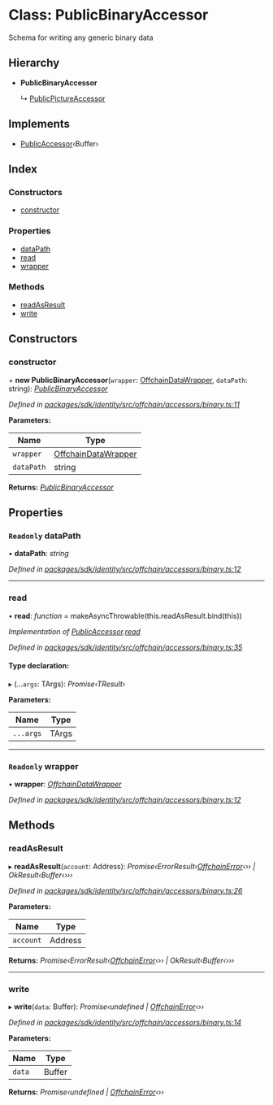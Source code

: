 # Class: PublicBinaryAccessor

Schema for writing any generic binary data

## Hierarchy

* **PublicBinaryAccessor**

  ↳ [PublicPictureAccessor](_offchain_accessors_pictures_.publicpictureaccessor.md)

## Implements

* [PublicAccessor](../interfaces/_offchain_accessors_interfaces_.publicaccessor.md)‹Buffer›

## Index

### Constructors

* [constructor](_offchain_accessors_binary_.publicbinaryaccessor.md#constructor)

### Properties

* [dataPath](_offchain_accessors_binary_.publicbinaryaccessor.md#readonly-datapath)
* [read](_offchain_accessors_binary_.publicbinaryaccessor.md#read)
* [wrapper](_offchain_accessors_binary_.publicbinaryaccessor.md#readonly-wrapper)

### Methods

* [readAsResult](_offchain_accessors_binary_.publicbinaryaccessor.md#readasresult)
* [write](_offchain_accessors_binary_.publicbinaryaccessor.md#write)

## Constructors

###  constructor

\+ **new PublicBinaryAccessor**(`wrapper`: [OffchainDataWrapper](_offchain_data_wrapper_.offchaindatawrapper.md), `dataPath`: string): *[PublicBinaryAccessor](_offchain_accessors_binary_.publicbinaryaccessor.md)*

*Defined in [packages/sdk/identity/src/offchain/accessors/binary.ts:11](https://github.com/celo-org/celo-monorepo/blob/master/packages/sdk/identity/src/offchain/accessors/binary.ts#L11)*

**Parameters:**

Name | Type |
------ | ------ |
`wrapper` | [OffchainDataWrapper](_offchain_data_wrapper_.offchaindatawrapper.md) |
`dataPath` | string |

**Returns:** *[PublicBinaryAccessor](_offchain_accessors_binary_.publicbinaryaccessor.md)*

## Properties

### `Readonly` dataPath

• **dataPath**: *string*

*Defined in [packages/sdk/identity/src/offchain/accessors/binary.ts:12](https://github.com/celo-org/celo-monorepo/blob/master/packages/sdk/identity/src/offchain/accessors/binary.ts#L12)*

___

###  read

• **read**: *function* = makeAsyncThrowable(this.readAsResult.bind(this))

*Implementation of [PublicAccessor](../interfaces/_offchain_accessors_interfaces_.publicaccessor.md).[read](../interfaces/_offchain_accessors_interfaces_.publicaccessor.md#read)*

*Defined in [packages/sdk/identity/src/offchain/accessors/binary.ts:35](https://github.com/celo-org/celo-monorepo/blob/master/packages/sdk/identity/src/offchain/accessors/binary.ts#L35)*

#### Type declaration:

▸ (...`args`: TArgs): *Promise‹TResult›*

**Parameters:**

Name | Type |
------ | ------ |
`...args` | TArgs |

___

### `Readonly` wrapper

• **wrapper**: *[OffchainDataWrapper](_offchain_data_wrapper_.offchaindatawrapper.md)*

*Defined in [packages/sdk/identity/src/offchain/accessors/binary.ts:12](https://github.com/celo-org/celo-monorepo/blob/master/packages/sdk/identity/src/offchain/accessors/binary.ts#L12)*

## Methods

###  readAsResult

▸ **readAsResult**(`account`: Address): *Promise‹ErrorResult‹[OffchainError](_offchain_accessors_errors_.offchainerror.md)‹›› | OkResult‹Buffer‹›››*

*Defined in [packages/sdk/identity/src/offchain/accessors/binary.ts:26](https://github.com/celo-org/celo-monorepo/blob/master/packages/sdk/identity/src/offchain/accessors/binary.ts#L26)*

**Parameters:**

Name | Type |
------ | ------ |
`account` | Address |

**Returns:** *Promise‹ErrorResult‹[OffchainError](_offchain_accessors_errors_.offchainerror.md)‹›› | OkResult‹Buffer‹›››*

___

###  write

▸ **write**(`data`: Buffer): *Promise‹undefined | [OffchainError](_offchain_accessors_errors_.offchainerror.md)‹››*

*Defined in [packages/sdk/identity/src/offchain/accessors/binary.ts:14](https://github.com/celo-org/celo-monorepo/blob/master/packages/sdk/identity/src/offchain/accessors/binary.ts#L14)*

**Parameters:**

Name | Type |
------ | ------ |
`data` | Buffer |

**Returns:** *Promise‹undefined | [OffchainError](_offchain_accessors_errors_.offchainerror.md)‹››*
